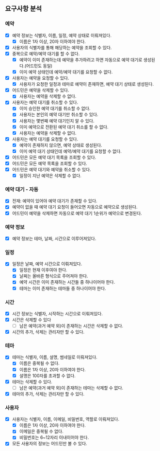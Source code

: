 ## 요구사항 분석

### 예약
- [x] 예약 정보는 식별자, 이름, 일정, 예약 상태로 이뤄져있다.
    - [x] 이름은 1자 이상, 20자 이하여야 한다.
- [x] 사용자의 식별자를 통해 해당하는 예약을 조회할 수 있다.
- [x] 중복으로 예약/예약 대기를 할 수 없다.
  - [x] 예약이 이미 존재하는데 예약을 추가하려고 하면 자동으로 예약 대기로 생성된다.(어드민도 동일)
  - [x] 이미 예약 상태인데 예약/예약 대기를 요청할 수 없다.
- [x] 사용자는 예약을 요청할 수 있다.
  - [x] 사용자가 요청한 일정과 테마로 예약이 존재하면, 예약 대기 상태로 생성된다.
- [x] 어드민은 예약을 삭제할 수 있다.
  - [x] 사용자는 예약을 삭제할 수 없다.
- [x] 사용자는 예약 대기를 취소할 수 있다.
  - [x] 이미 승인한 예약 대기를 취소할 수 없다.
  - [x] 사용자는 본인의 예약 대기만 취소할 수 있다.
  - [x] 사용자는 몇번째 예약 대기인지 알 수 있다.
  - [x] 이미 예약으로 전환된 예약 대기 취소를 할 수 없다.
  - [x] 사용자는 예약을 삭제할 수 없다.
- [x] 사용자는 예약 대기를 요청할 수 있다.
  - [x] 예약이 존재하지 않으면, 예약 상태로 생성된다.
  - [x] 이미 예약 대기 상태인데 예약/예약 대기를 요청할 수 없다.
- [x] 어드민은 모든 예약 대기 목록을 조회할 수 있다.
- [x] 어드민은 모든 예약 목록을 조회할 수 있다.
- [x] 어드민은 예약 대기와 예약을 취소할 수 있다.
  - [x] 일정이 지난 예약은 삭제할 수 없다.

### 예약 대기 - 자동
- [x] 전재: 예약이 있어야 예약 대기가 존재할 수 있다.
- [x] 예약이 없을 때 예약 대기 요청이 들어오면 자동으로 예약으로 생성된다.
- [x] 어드민이 예약을 삭제하면 자동으로 예약 대기 1순위가 예약으로 변경된다.

### 예약 정보
- [x] 예약 정보는 테마, 날짜, 시간으로 이루어져있다.

### 일정
- [x] 일정은 날짜, 예약 시간으로 이뤄져있다.
    - [x] 일정은 현재 이후여야 한다.
    - [x] 날짜는 올바른 형식으로 주어져야 한다.
    - [x] 예약 시간은 이미 존재하는 시간들 중 하나이어야 한다.
    - [x] 테마는 이미 존재하는 테마들 중 하나이어야 한다.

### 시간
- [x] 시간 정보는 식별자, 시작하는 시간으로 이뤄져있다.
- [x] 시간은 삭제할 수 있다
  - [ ] 남은 예약(과거 예약 외)이 존재하는 시간은 삭제할 수 없다.
- [x] 시간의 추가, 삭제는 관리자만 할 수 있다.

### 테마
- [x] 테마는 식별자, 이름, 설명, 썸네일로 이뤄져있다.
    - [x] 이름은 중복될 수 없다.
    - [x] 이름은 1자 이상, 20자 이하여야 한다.
    - [x] 설명은 100자를 초과할 수 없다.
- [x] 테마는 삭제할 수 있다.
  - [ ] 남은 예약(과거 예약 외)이 존재하는 테마는 삭제할 수 없다.
- [x] 테마의 추가, 삭제는 관리자만 할 수 있다.

### 사용자
- [x] 사용자는 식별자, 이름, 이메일, 비밀번호, 역할로 이뤄져있다.
    - [x] 이름은 1자 이상, 20자 이하여야 한다.
    - [x] 이메일은 중복될 수 없다.
    - [x] 비밀번호는 6~12자리 이내이어야 한다.
- [x] 모든 사용자의 정보는 어드민만 볼 수 있다.
